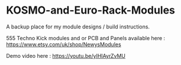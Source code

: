 # KOSMO-and-Euro-Rack-Modules
A backup place for my module designs / build instructions.

555 Techno Kick modules and or PCB and Panels available here : https://www.etsy.com/uk/shop/NewysModules

Demo video here :  https://youtu.be/yIHIAyrZvMU 
